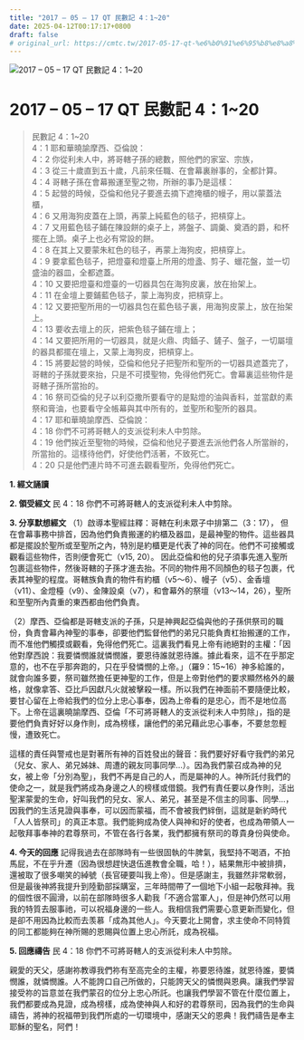 ```yaml
---
title: "2017 – 05 – 17 QT 民數記 4：1~20"
date: 2025-04-12T00:17:17+0800
draft: false
# original_url: https://cmtc.tw/2017-05-17-qt-%e6%b0%91%e6%95%b8%e8%a8%98-4%ef%bc%9a120
---
```


![2017 – 05 – 17 QT 民數記 4：1\~20](/images/qt.jpg   "2017 – 05 – 17 QT 民數記 4：1\~20")

# 2017 – 05 – 17 QT 民數記 4：1\~20

> 民數記 4：1\~20  
> 4：1 耶和華曉諭摩西、亞倫說：  
> 4：2 你從利未人中，將哥轄子孫的總數，照他們的家室、宗族，  
> 4：3 從三十歲直到五十歲，凡前來任職、在會幕裏辦事的，全都計算。  
> 4：4 哥轄子孫在會幕搬運至聖之物，所辦的事乃是這樣：  
> 4：5 起營的時候，亞倫和他兒子要進去摘下遮掩櫃的幔子，用以蒙蓋法櫃，  
> 4：6 又用海狗皮蓋在上頭，再蒙上純藍色的毯子，把槓穿上。  
> 4：7 又用藍色毯子鋪在陳設餅的桌子上，將盤子、調羹、奠酒的爵，和杯擺在上頭。桌子上也必有常設的餅。  
> 4：8 在其上又要蒙朱紅色的毯子，再蒙上海狗皮，把槓穿上。  
> 4：9 要拿藍色毯子，把燈臺和燈臺上所用的燈盞、剪子、蠟花盤，並一切盛油的器皿，全都遮蓋。  
> 4：10 又要把燈臺和燈臺的一切器具包在海狗皮裏，放在抬架上。  
> 4：11 在金壇上要鋪藍色毯子，蒙上海狗皮，把槓穿上。  
> 4：12 又要把聖所用的一切器具包在藍色毯子裏，用海狗皮蒙上，放在抬架上。  
> 4：13 要收去壇上的灰，把紫色毯子鋪在壇上；  
> 4：14 又要把所用的一切器具，就是火鼎、肉鍤子、鏟子、盤子，一切屬壇的器具都擺在壇上，又蒙上海狗皮，把槓穿上。  
> 4：15 將要起營的時候，亞倫和他兒子把聖所和聖所的一切器具遮蓋完了，哥轄的子孫就要來抬，只是不可摸聖物，免得他們死亡。會幕裏這些物件是哥轄子孫所當抬的。  
> 4：16 祭司亞倫的兒子以利亞撒所要看守的是點燈的油與香料，並當獻的素祭和膏油，也要看守全帳幕與其中所有的，並聖所和聖所的器具。  
> 4：17 耶和華曉諭摩西、亞倫說：  
> 4：18 你們不可將哥轄人的支派從利未人中剪除。  
> 4：19 他們挨近至聖物的時候，亞倫和他兒子要進去派他們各人所當辦的，所當抬的。這樣待他們，好使他們活著，不致死亡。  
> 4：20 只是他們連片時不可進去觀看聖所，免得他們死亡。

**1. 經文誦讀**

**2. 領受經文**
民 4：18 你們不可將哥轄人的支派從利未人中剪除。

**3. 分享默想經文**
（1）啟導本聖經註釋：哥轄在利未眾子中排第二（3：17）， 但在會幕事務中排首，因為他們負責搬運的約櫃及器皿，是最神聖的物件。這些器具都是擺設於聖所或至聖所之內，特別是約櫃更是代表了神的同在。他們不可接觸或觀看這些物件，否則便會死亡（v15, 20）。 因此亞倫和他的兒子須事先進入聖所包裹這些物件，然後哥轄的子孫才進去抬。不同的物件用不同顏色的毯子包裹，代表其神聖的程度。哥轄族負責的物件有約櫃（v5～6）、幔子（v5）、金香壇（v11）、金燈檯（v9）、金陳設桌（v7），和會幕外的祭壇（v13～14，26），聖所和至聖所內貴重的東西都由他們負責。

（2）摩西、亞倫都是哥轄支派的子孫，只是神興起亞倫與他的子孫供祭司的職份，負責會幕內神聖的事奉，卻要他們監督他們的弟兄只能負責杠抬搬運的工作，而不准他們觸摸或觀看，免得他們死亡。這裏我們看見上帝有祂絕對的主權：「因他對摩西說：我要憐憫誰就憐憫誰，要恩待誰就恩待誰。據此看來，這不在乎那定意的，也不在乎那奔跑的，只在乎發憐憫的上帝。」（羅9：15\~16）神多給誰的，就會向誰多要，祭司雖然擔任更神聖的工作，但是上帝對他們的要求顯然格外的嚴格，就像拿答、亞比戶因獻凡火就被擊殺一樣。所以我們在神面前不要隨便比較，要甘心留在上帝給我們的位分上忠心事奉，因為上帝看的是忠心，而不是地位高下。上帝在這裏曉諭摩西、亞倫「不可將哥轄人的支派從利未人中剪除」，指的是要他們負責好好以身作則，成為榜樣，讓他們的弟兄藉此忠心事奉，不要怠忽輕慢，遭致死亡。

這樣的責任與警戒也是對著所有神的百姓發出的聲音：我們要好好看守我們的弟兄（兒女、家人、弟兄姊妹、周遭的親友同事同學…）。因為我們蒙召成為神的兒女，被上帝「分別為聖」，我們不再是自己的人，而是屬神的人。神所託付我們的使命之一，就是我們將成為身邊之人的榜樣或借鏡。我們有責任要以身作則，活出聖潔蒙愛的生命，好叫我們的兒女、家人、弟兄，甚至是不信主的同事、同學…，因我們的生活見證與事奉，可以因而蒙福，而不會被我們絆倒，這就是新約時代「人人皆祭司」的真正本意。我們能夠成為使人與神和好的使者，也成為帶領人一起敬拜事奉神的君尊祭司，不管在各行各業，我們都擁有祭司的尊貴身份與使命。

**4. 今天的回應**
記得我過去在部隊時有一些很固執的牛脾氣，我堅持不喝酒，不拍馬屁，不在乎升遷（因為很想趕快退伍進教會全職，哈！），結果無形中被排擠，還被取了很多嘲笑的綽號（長官硬要叫我上帝）。但是感謝主，我雖然非常軟弱，但是最後神將我提升到陸勤部採購室，三年時間帶了一個地下小組一起敬拜神。我的個性很不圓滑，以前在部隊時很多人勸我「不適合當軍人」，但是神仍然可以用我的特質去服事祂，可以祝福身邊的一些人。我相信我們需要心意更新而變化，但是卻不用因為比較而去羡慕「成為其他人」。今天要北上開會，求主使命不同特質的同工都能夠在神所賜的恩賜與位置上忠心所託，成為祝福。

**5. 回應禱告**
民 4：18 你們不可將哥轄人的支派從利未人中剪除。

親愛的天父，感謝祢教導我們祢有至高完全的主權，祢要恩待誰，就恩待誰，要憐憫誰，就憐憫誰。人不能誇口自己所做的，只能誇天父的憐憫與恩典。讓我們學習接受祢的旨意並在我們蒙召的位分上忠心所託。也讓我們學習不管在什麼位置上，我們都要成為見證，成為榜樣，成為使神與人和好的君尊祭司，因為我們的生命與禱告，將神的祝福帶到我們所處的一切環境中，感謝天父的恩典！我們禱告是奉主耶穌的聖名，阿們！
